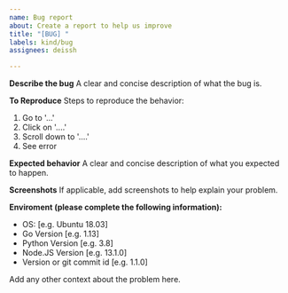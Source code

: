 ```yaml
---
name: Bug report
about: Create a report to help us improve
title: "[BUG] "
labels: kind/bug
assignees: deissh

---
```


**Describe the bug**
A clear and concise description of what the bug is.

**To Reproduce**
Steps to reproduce the behavior:
1. Go to '...'
2. Click on '....'
3. Scroll down to '....'
4. See error

**Expected behavior**
A clear and concise description of what you expected to happen.

**Screenshots**
If applicable, add screenshots to help explain your problem.

**Enviroment (please complete the following information):**
 - OS: [e.g. Ubuntu 18.03]
 - Go Version [e.g. 1.13] <!-- Only in API or Ayako subprojects -->
 - Python Version [e.g. 3.8]  <!-- Only in Chatter or similar subprojects -->
 - Node.JS Version [e.g. 13.1.0] <!-- Only in Frontend subproject -->
 - Version or git commit id [e.g. 1.1.0]

Add any other context about the problem here.
